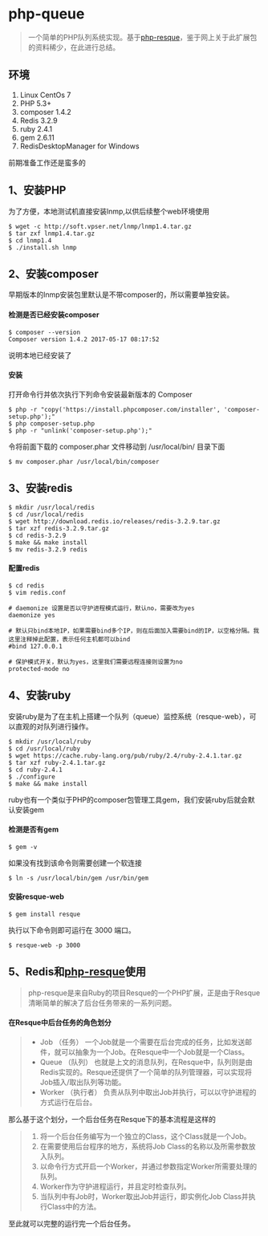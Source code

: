 # php-queue
> 一个简单的PHP队列系统实现。基于[php-resque](https://github.com/chrisboulton/php-resque)，鉴于网上关于此扩展包的资料稀少，在此进行总结。

## 环境
1. Linux CentOs 7
2. PHP 5.3+
3. composer 1.4.2
4. Redis 3.2.9
5. ruby 2.4.1
6. gem 2.6.11
7. RedisDesktopManager for Windows

前期准备工作还是蛮多的

## 1、安装PHP
为了方便，本地测试机直接安装lnmp,以供后续整个web环境使用
```shell
$ wget -c http://soft.vpser.net/lnmp/lnmp1.4.tar.gz
$ tar zxf lnmp1.4.tar.gz
$ cd lnmp1.4
$ ./install.sh lnmp
```

## 2、安装composer
早期版本的lnmp安装包里默认是不带composer的，所以需要单独安装。

#### 检测是否已经安装composer
```shell
$ composer --version
Composer version 1.4.2 2017-05-17 08:17:52
```
说明本地已经安装了

#### 安装
打开命令行并依次执行下列命令安装最新版本的 Composer
```shell
$ php -r "copy('https://install.phpcomposer.com/installer', 'composer-setup.php');"
$ php composer-setup.php
$ php -r "unlink('composer-setup.php');"
```
令将前面下载的 composer.phar 文件移动到 /usr/local/bin/ 目录下面
```shell
$ mv composer.phar /usr/local/bin/composer
```

## 3、安装redis
```shell
$ mkdir /usr/local/redis
$ cd /usr/local/redis
$ wget http://download.redis.io/releases/redis-3.2.9.tar.gz
$ tar xzf redis-3.2.9.tar.gz
$ cd redis-3.2.9
$ make && make install
$ mv redis-3.2.9 redis
```
#### 配置redis
```shell
$ cd redis
$ vim redis.conf
```
```shell
# daemonize 设置是否以守护进程模式运行，默认no，需要改为yes
daemonize yes

# 默认只bind本地IP，如果需要bind多个IP，则在后面加入需要bind的IP，以空格分隔。我这里注释掉此配置，表示任何主机都可以bind
#bind 127.0.0.1

# 保护模式开关，默认为yes，这里我们需要远程连接则设置为no
protected-mode no
```

## 4、安装ruby
安装ruby是为了在主机上搭建一个队列（queue）监控系统（resque-web），可以直观的对队列进行操作。
```shell
$ mkdir /usr/local/ruby
$ cd /usr/local/ruby
$ wget https://cache.ruby-lang.org/pub/ruby/2.4/ruby-2.4.1.tar.gz
$ tar xzf ruby-2.4.1.tar.gz
$ cd ruby-2.4.1
$ ./configure
$ make && make install
```
ruby也有一个类似于PHP的composer包管理工具gem，我们安装ruby后就会默认安装gem

#### 检测是否有gem
```shell
$ gem -v
```
如果没有找到该命令则需要创建一个软连接
```shell
$ ln -s /usr/local/bin/gem /usr/bin/gem
```

#### 安装resque-web
```shell
$ gem install resque
```
执行以下命令则即可运行在 3000 端口。
```shell
$ resque-web -p 3000
```

## 5、Redis和[php-resque](https://github.com/chrisboulton/php-resque)使用
> php-resque是来自Ruby的项目Resque的一个PHP扩展，正是由于Resque清晰简单的解决了后台任务带来的一系列问题。

#### 在Resque中后台任务的角色划分 
>* Job       （任务）     一个Job就是一个需要在后台完成的任务，比如发送邮件，就可以抽象为一个Job。在Resque中一个Job就是一个Class。
>* Queue     （队列）     也就是上文的消息队列，在Resque中，队列则是由Redis实现的。Resque还提供了一个简单的队列管理器，可以实现将Job插入/取出队列等功能。
>* Worker    （执行者）   负责从队列中取出Job并执行，可以以守护进程的方式运行在后台。

那么基于这个划分，一个后台任务在Resque下的基本流程是这样的
>1. 将一个后台任务编写为一个独立的Class，这个Class就是一个Job。
>2. 在需要使用后台程序的地方，系统将Job Class的名称以及所需参数放入队列。
>3. 以命令行方式开启一个Worker，并通过参数指定Worker所需要处理的队列。
>4. Worker作为守护进程运行，并且定时检查队列。
>5. 当队列中有Job时，Worker取出Job并运行，即实例化Job Class并执行Class中的方法。

至此就可以完整的运行完一个后台任务。